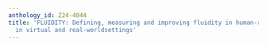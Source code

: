 ```yaml
---
anthology_id: Z24-4044
title: 'FLUIDITY: Defining, measuring and improving fluidity in human-robot dialogue
  in virtual and real-worldsettings'
---
```

